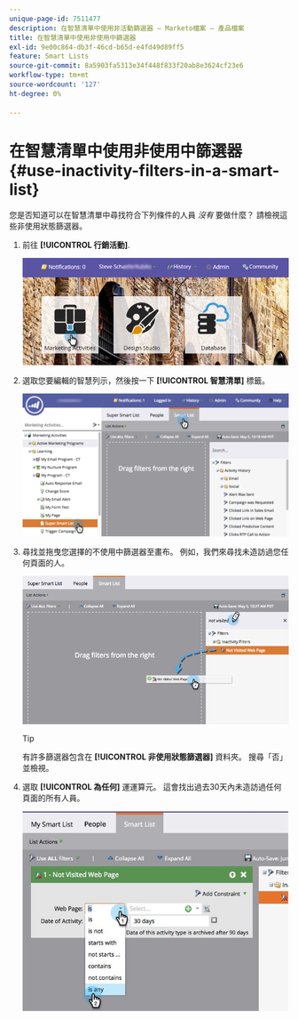 ```yaml
---
unique-page-id: 7511477
description: 在智慧清單中使用非活動篩選器 — Marketo檔案 — 產品檔案
title: 在智慧清單中使用非使用中篩選器
exl-id: 9e00c864-db3f-46cd-b65d-e4fd49d89ff5
feature: Smart Lists
source-git-commit: 8a5903fa5313e34f448f833f20ab8e3624cf23e6
workflow-type: tm+mt
source-wordcount: '127'
ht-degree: 0%

---
```


# 在智慧清單中使用非使用中篩選器 {#use-inactivity-filters-in-a-smart-list}

您是否知道可以在智慧清單中尋找符合下列條件的人員 _沒有_ 要做什麼？ 請檢視這些非使用狀態篩選器。

1. 前往 **[!UICONTROL 行銷活動]**.

   ![](assets/login-marketing-activities-3.png)

1. 選取您要編輯的智慧列示，然後按一下 **[!UICONTROL 智慧清單]** 標籤。

   ![](assets/smartlist-choose.png)

1. 尋找並拖曳您選擇的不使用中篩選器至畫布。 例如，我們來尋找未造訪過您任何頁面的人。

   ![](assets/draginactivityfilter.png)

   >[!TIP]
   >
   >有許多篩選器包含在 **[!UICONTROL 非使用狀態篩選器]** 資料夾。 搜尋「否」並檢視。

1. 選取 **[!UICONTROL 為任何]** 運運算元。 這會找出過去30天內未造訪過任何頁面的所有人員。

   ![](assets/mysmartlist-people.jpg)
